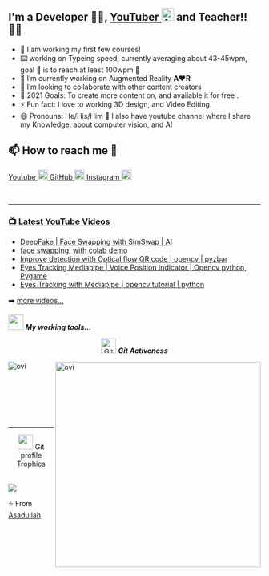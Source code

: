 ## I'm a Developer :man_technologist:, <a href="https://www.youtube.com/c/aiphile">YouTuber <img alt="AiPhile Youtube" src="https://user-images.githubusercontent.com/66181793/131223988-882d53a0-4882-468f-9bd7-46b46466baae.png"  width="25"></a> and Teacher!!👨‍🏫
- 🔭 I am working my first few courses!
- ⌨️ working on Typeing speed, currently averaging about 43-45wpm, goal 🥅 is to reach at least 100wpm 🚤
- 🌱 I’m currently working on Augmented Reality **A:heart:R**
- 👯 I’m looking to collaborate with other content creators
- 🥅 2021 Goals: To create more content on, and available it for free .
- ⚡ Fun fact: I love to working 3D design, and Video Editing.
- 😄 Pronouns: He/His/Him 👨
I also have youtube channel where I share my Knowledge, about computer vision, and AI<br>
## 📫 How to reach me :call_me_hand:


<a href="https://www.youtube.com/c/aiphile"> Youtube <img alt="AiPhile Youtube" src="https://user-images.githubusercontent.com/66181793/131223988-882d53a0-4882-468f-9bd7-46b46466baae.png"  width="20">
 <a href="https://github.com/Asadullah-Dal17"> GitHub <img alt="GitHub" src="https://user-images.githubusercontent.com/66181793/131223930-9fd2bfc7-9c43-465d-a057-55f3292f3b2b.png"  width="20">
  <a href="https://www.instagram.com/aiphile17/"> Instagram <img alt="Instagram" src="https://user-images.githubusercontent.com/66181793/131223931-32d84c10-88b4-4cd6-8eb8-89f06c3b5b51.png"  width="20">
 
 <br/>

---

### 📺 Latest YouTube Videos

<!-- YOUTUBE:START -->
- [DeepFake | Face Swapping with SimSwap | AI](https://www.youtube.com/watch?v=saLcSaejgDM)
- [face swapping, with colab demo](https://www.youtube.com/watch?v=hC0Wx8Ssfw4)
- [Improve detection with Optical flow QR code | opencv | pyzbar](https://www.youtube.com/watch?v=Fc4mN1zXK3A)
- [Eyes Tracking Mediapipe | Voice Position Indicator | Opencv python, Pygame](https://www.youtube.com/watch?v=oAgu20kuRQw)
- [Eyes Tracking with Mediapipe | opencv tutorial | python](https://www.youtube.com/watch?v=Y-mCtkv41rk)
<!-- YOUTUBE:END -->

➡️ [more videos...](https://www.youtube.com/c/aiphile)


<img src="https://media.giphy.com/media/iY8CRBdQXODJSCERIr/giphy.gif" width="30px">&nbsp;***My working tools...***

  <p align="center">
 <img src="https://media.giphy.com/media/W5eoZHPpUx9sapR0eu/giphy.gif" width="30px" alt="Git"/>&nbsp;<i><b>Git Activeness</b></i></p>
 
<p><img align="left" src="https://github-readme-stats.vercel.app/api/top-langs?username=Asadullah-Dal17&show_icons=true&locale=en&layout=compact&theme=chartreuse-dark" alt="ovi" /></p>
<p>&nbsp;<img align="right" src="https://github-readme-stats.vercel.app/api?username=Asadullah-Dal17&show_icons=true&locale=en&theme=chartreuse-dark" alt="ovi" width="410" /></p>
<br><br><br><br><br>

<hr>


<p align="center"><img src="https://media.giphy.com/media/QaMcXSekUWx7aogAUr/giphy.gif" width="30" />&nbsp;Git profile Trophies</p><br>
<img src="https://github-profile-trophy.vercel.app/?username=Asadullah-Dal17&theme=juicyfresh&no-bg=true" />

⭐️ From [Asadullah](https://github.com/Asadullah-Dal17)
